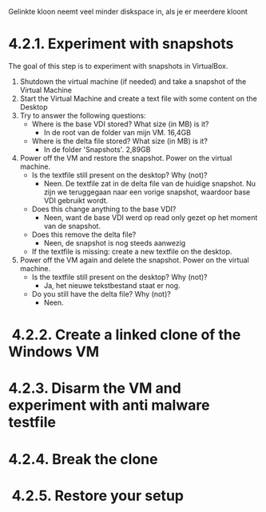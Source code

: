 Gelinkte kloon neemt veel minder diskspace in, als je er meerdere kloont

# 4.2.1. Experiment with snapshots

The goal of this step is to experiment with snapshots in VirtualBox.

1.  Shutdown the virtual machine (if needed) and take a snapshot of the Virtual Machine
2.  Start the Virtual Machine and create a text file with some content on the Desktop
3.  Try to answer the following questions:
    -   Where is the base VDI stored? What size (in MB) is it?
	    - In de root van de folder van mijn VM. 16,4GB
    -   Where is the delta file stored? What size (in MB) is it?
	    - In de folder 'Snapshots'. 2,89GB
4.  Power off the VM and restore the snapshot. Power on the virtual machine.
    -   Is the textfile still present on the desktop? Why (not)?
	    - Neen. De textfile zat in de delta file van de huidige snapshot. Nu zijn we teruggegaan naar een vorige snapshot, waardoor base VDI gebruikt wordt.
    -   Does this change anything to the base VDI?
	    - Neen, want de base VDI werd op read only gezet op het moment van de snapshot. 
    -   Does this remove the delta file?
	    - Neen, de snapshot is nog steeds aanwezig
    -   If the textfile is missing: create a new textfile on the desktop.
5.  Power off the VM again and delete the snapshot. Power on the virtual machine.
    -   Is the textfile still present on the desktop? Why (not)?
	    - Ja, het nieuwe tekstbestand staat er nog.
    -   Do you still have the delta file? Why (not)?
	    - Neen. 

#  4.2.2. Create a linked clone of the Windows VM

# 4.2.3. Disarm the VM and experiment with anti malware testfile

# 4.2.4. Break the clone

#  4.2.5. Restore your setup
